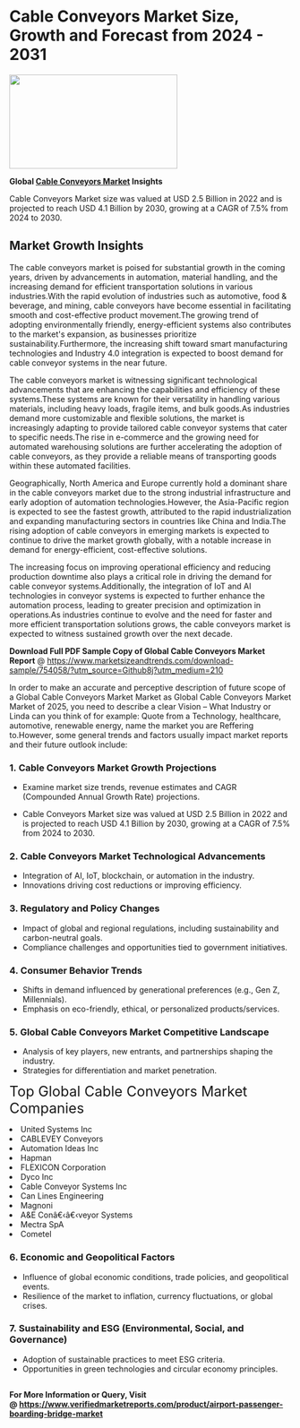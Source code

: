 <H1>Cable Conveyors Market Size, Growth and Forecast from 2024 - 2031</H1><img class="aligncenter size-medium wp-image-584254" src="https://thirdeyenews.in/wp-content/uploads/2024/09/Global-Market-Research-300x168.jpeg" alt="" width="300" height="168" /><p><strong>Global&nbsp;<a href="https://www.marketsizeandtrends.com/download-sample/754058/?utm_source=Github8j?utm_medium=210">Cable Conveyors Market</a> Insights</strong></p><p>Cable Conveyors Market size was valued at USD 2.5 Billion in 2022 and is projected to reach USD 4.1 Billion by 2030, growing at a CAGR of 7.5% from 2024 to 2030.</p><p><h2>Market Growth Insights</h2> <p>The cable conveyors market is poised for substantial growth in the coming years, driven by advancements in automation, material handling, and the increasing demand for efficient transportation solutions in various industries.With the rapid evolution of industries such as automotive, food & beverage, and mining, cable conveyors have become essential in facilitating smooth and cost-effective product movement.The growing trend of adopting environmentally friendly, energy-efficient systems also contributes to the market's expansion, as businesses prioritize sustainability.Furthermore, the increasing shift toward smart manufacturing technologies and Industry 4.0 integration is expected to boost demand for cable conveyor systems in the near future.</p> <p>The cable conveyors market is witnessing significant technological advancements that are enhancing the capabilities and efficiency of these systems.These systems are known for their versatility in handling various materials, including heavy loads, fragile items, and bulk goods.As industries demand more customizable and flexible solutions, the market is increasingly adapting to provide tailored cable conveyor systems that cater to specific needs.The rise in e-commerce and the growing need for automated warehousing solutions are further accelerating the adoption of cable conveyors, as they provide a reliable means of transporting goods within these automated facilities.</p> <p>Geographically, North America and Europe currently hold a dominant share in the cable conveyors market due to the strong industrial infrastructure and early adoption of automation technologies.However, the Asia-Pacific region is expected to see the fastest growth, attributed to the rapid industrialization and expanding manufacturing sectors in countries like China and India.The rising adoption of cable conveyors in emerging markets is expected to continue to drive the market growth globally, with a notable increase in demand for energy-efficient, cost-effective solutions.</p> <p>The increasing focus on improving operational efficiency and reducing production downtime also plays a critical role in driving the demand for cable conveyor systems.Additionally, the integration of IoT and AI technologies in conveyor systems is expected to further enhance the automation process, leading to greater precision and optimization in operations.As industries continue to evolve and the need for faster and more efficient transportation solutions grows, the cable conveyors market is expected to witness sustained growth over the next decade.</p> <p><span class=""><strong>Download Full PDF Sample Copy of Global Cable Conveyors Market Report</strong> @ <a href="https://www.marketsizeandtrends.com/download-sample/754058/?utm_source=Github8j?utm_medium=210" target="_blank">https://www.marketsizeandtrends.com/download-sample/754058/?utm_source=Github8j?utm_medium=210</a></span></p><p>In order to make an accurate and perceptive description of future scope of a Global&nbsp;Cable Conveyors Market Market as Global&nbsp;Cable Conveyors Market Market of 2025, you need to describe a clear Vision &ndash; What Industry or Linda can you think of for example: Quote from a Technology, healthcare, automotive, renewable energy, name the market you are Reffering to.However, some general trends and factors usually impact market reports and their future outlook include:</p><h3>1.&nbsp;<strong>Cable Conveyors Market Growth Projections</strong></h3><ul><li>Examine market size trends, revenue estimates and CAGR (Compounded Annual Growth Rate) projections.</li><li><p>Cable Conveyors Market size was valued at USD 2.5 Billion in 2022 and is projected to reach USD 4.1 Billion by 2030, growing at a CAGR of 7.5% from 2024 to 2030.</p></li></ul><h3>2.&nbsp;<strong>Cable Conveyors Market Technological Advancements</strong></h3><ul><li>Integration of AI, IoT, blockchain, or automation in the industry.</li><li>Innovations driving cost reductions or improving efficiency.</li></ul><h3>3.&nbsp;<strong>Regulatory and Policy Changes</strong></h3><ul><li>Impact of global and regional regulations, including sustainability and carbon-neutral goals.</li><li>Compliance challenges and opportunities tied to government initiatives.</li></ul><h3>4.&nbsp;<strong>Consumer Behavior Trends</strong></h3><ul><li>Shifts in demand influenced by generational preferences (e.g., Gen Z, Millennials).</li><li>Emphasis on eco-friendly, ethical, or personalized products/services.</li></ul><h3>5.&nbsp;<strong>Global Cable Conveyors Market Competitive Landscape</strong></h3><ul><li>Analysis of key players, new entrants, and partnerships shaping the industry.</li><li>Strategies for differentiation and market penetration.</li></ul><p data-pm-slice="1 1 []"><span style="color: inherit; font-family: inherit; font-size: 25px;">Top Global Cable Conveyors Market Companies</span></p><div class="" data-test-id=""><p><li>United Systems Inc</li><li> CABLEVEY Conveyors</li><li> Automation Ideas Inc</li><li> Hapman</li><li> FLEXICON Corporation</li><li> Dyco Inc</li><li> Cable Conveyor Systems Inc</li><li> Can Lines Engineering</li><li> Magnoni</li><li> A&E Conâ€‹â€‹veyor Systems</li><li> Mectra SpA</li><li> Cometel</li></p></div><h3>6.&nbsp;<strong>Economic and Geopolitical Factors</strong></h3><ul><li>Influence of global economic conditions, trade policies, and geopolitical events.</li><li>Resilience of the market to inflation, currency fluctuations, or global crises.</li></ul><h3>7.&nbsp;<strong>Sustainability and ESG (Environmental, Social, and Governance)</strong></h3><ul><li>Adoption of sustainable practices to meet ESG criteria.</li><li>Opportunities in green technologies and circular economy principles.</li></ul><h2><strong style="font-size: 14px;">For More Information or Query, Visit @&nbsp;</strong><a style="background-color: #ffffff; font-size: 14px;" href="https://www.marketsizeandtrends.com/report/cable-conveyors-market/" target="_blank">https://www.verifiedmarketreports.com/product/airport-passenger-boarding-bridge-market</a></h2>